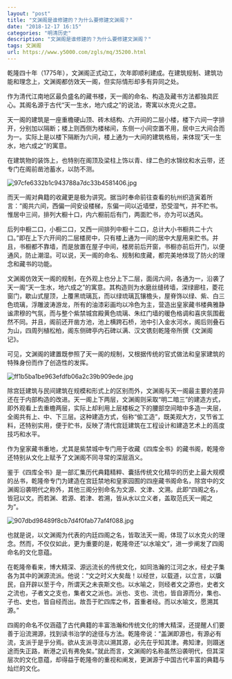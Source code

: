 ```yaml
---
layout: "post"
title: "文渊阁是谁修建的？为什么要修建文渊阁？"
date: "2018-12-17 16:15"
categories: "明清历史"
description: "文渊阁是谁修建的？为什么要修建文渊阁？"
tags: 文渊阁
url: https://www.y5000.com/zgls/mq/35200.html
---
```






乾隆四十年（1775年），文渊阁正式动工，次年即顺利建成。在建筑规制、建筑功能和理念上，文渊阁都仿效天一阁，但实际情形却多有异同之处。

作为清代江南地区最负盛名的藏书楼，天一阁的命名、构造及藏书方法都独具匠心。其阁名源于古代“天一生水，地六成之”的说法，寄寓以水克火之意。

天一阁的建筑是一座重檐硬山顶、砖木结构、六开间的二层小楼，楼下六间一字排开，分别加以隔断；楼上则西侧为楼梯间，东侧一小间空置不用，居中三大间合而为一。实际上是以楼下隔断为六间，楼上通为一大间的建筑格局，来体现“天一生水，地六成之”的寓意。

在建筑物的装饰上，也特别在阁顶及梁柱上饰以青、绿二色的水锦纹和水云带，还专门在阁前凿池蓄水，以防不测。

![97cfe6332b1c943788a7dc33b4581406.jpg](https://img.y5000.com/uploads/allimg/181019/97cfe6332b1c943788a7dc33b4581406.jpg)

而天一阁对典籍的收藏更是极为讲究。据当时奉命前往查看的杭州织造寅着所言：“阁共六间，西偏一间安设楼梯，东偏一间以近墙壁，恐受湿气，并不贮书。惟居中三间，排列大橱十口，内六橱前后有门，两面贮书，亦为可以透风。

后列中橱二口，小橱二口，又西一间排列中橱十二口，总计大小书橱共二十六口。”即在上下六开间的二层楼房中，只有楼上通为一间的居中大屋用来贮书。并且，书橱都不靠墙，而是放置在屋子中间，楼房前后开窗，书橱亦前后开门，以便通风，防止潮湿。可以说，天一阁的命名、规制和庋藏，都完美地体现了防火的理念和藏书的功能。

文渊阁仿效天一阁的规制，在外观上也分上下二层，面阔六间，各通为一，沿袭了天一阁“天一生水，地六成之”的寓意。其构造则为水磨丝缝砖墙，深绿廊柱，菱花窗门，歇山式屋顶，上覆黑琉璃瓦，而以绿琉璃瓦镶檐头，屋脊饰以绿、紫、白三色琉璃，浮雕波涛游龙，所有的油漆彩画均以冷色为主，营造出皇家藏书楼典雅静谧肃穆的气氛，而与整个紫禁城宫殿黄色琉璃、朱红门墙的暖色格调和喜庆氛围截然不同。并且，阁前还开凿方池，池上横跨石桥，池中引入金水河水，阁后则叠石为山，四周列植松柏，阁东侧碑亭内石碑以满、汉文镌刻乾隆帝所撰《文渊阁记》。

可见，文渊阁的建置既参照了天一阁的规制，又根据传统的官式做法和皇家建筑的特殊身份而作了创造性的发挥。

![ff1b5ba1be963efdfb06a2c39b909ede.jpg](https://img.y5000.com/uploads/allimg/181019/ff1b5ba1be963efdfb06a2c39b909ede.jpg)

除宫廷建筑与民间建筑在规模和形式上的区别而外，文渊阁与天一阁最主要的差异还在于内部构造的改进。天一阁上下两层，文渊阁则采取“明二暗三”的建造方式，即外观看上去重檐两层，实际上却利用上层楼板之下的腰部空间暗中多造一夹层，全阁共有上、中、下三层。这种建造方式，俗称“偷工造”，既美观大方，又节省工料，还特别实用，便于贮书，反映了清代宫廷建筑在工程设计和建造艺术上的高度技巧和水平。

作为皇家藏书重地，尤其是紫禁城中专门用于收藏《四库全书》的藏书阁，乾隆帝还特别从文化上赋予了文渊阁不同寻常的深层涵义。

鉴于《四库全书》是一部汇集历代典籍精粹、囊括传统文化精华的历史上最大规模的丛书，乾隆帝专门为建造在宫廷禁地和皇家园囿的四座藏书阁命名，除宫中的文渊阁沿袭明代之称外，其他三阁分别命名为文源、文津、文溯。此即“四阁之名，皆冠以文。而若渊、若源、若津、若溯，皆从水以立义者，盖取范氏天一阁之为”。

![907dbd98489f8cb7d4f0fab77af4f088.jpg](https://img.y5000.com/uploads/allimg/181019/907dbd98489f8cb7d4f0fab77af4f088.jpg)

也就是说，以文渊阁为代表的内廷四阁之名，皆取法天一阁，体现了以水克火的理念。然而，不仅仅如此，更为重要的是，乾隆帝还“以水喻文”，进一步阐发了四阁命名的文化意蕴。

在乾隆帝看来，博大精深、源远流长的传统文化，如同浩瀚的江河之水，经史子集各为其中的渊源流派。他说：“文之时义大矣哉！以经世，以载道，以立言，以牖民，自开辟以至于今，所谓天之未丧斯文也。以水喻之，则经者文之源也，史者文之流也，子者文之支也，集者文之派也。派也、支也、流也，皆自源而分，集也、子也、史也，皆自经而出。故吾于贮四库之书，首重者经。而以水喻文，愿溯其源。”

四阁的命名不仅涵蕴了古代典籍的丰富浩瀚和传统文化的博大精深，还提醒人们要善于沿流溯源，找到读书治学的途径与方法。乾隆帝说：“盖渊即源也，有源必有流，支派于是乎分焉。欲从支派寻流以溯其源，必先在乎知其津。弗知津，则蹑迷途而失正路，断港之讥有弗免矣。”就此而言，文渊阁的名称虽然沿袭明代，但其深层次的文化意蕴，却得益于乾隆帝的重视和阐发，更渊源于中国古代丰富的典籍与灿烂的文化。
